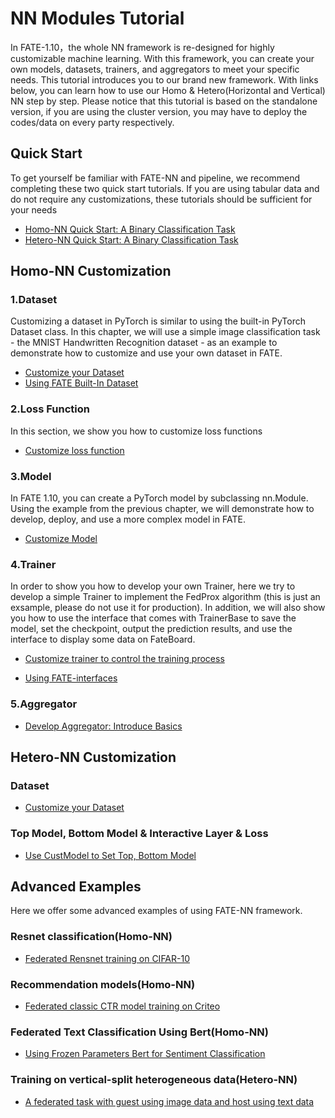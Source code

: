 # NN Modules Tutorial

In FATE-1.10，the whole NN framework is re-designed for highly customizable machine learning. 
With this framework, you can create your own models, datasets, trainers, and aggregators to meet your specific needs. 
This tutorial introduces you to our brand new framework. With links below, you can learn how to use our Homo & Hetero(Horizontal and Vertical) NN step by step. Please notice that this tutorial is based on the standalone version, if you are using the cluster version, you may have to deploy the codes/data 
on every party respectively.

## Quick Start

To get yourself be familiar with FATE-NN and pipeline, we recommend completing these two quick start tutorials. If you are using tabular data and do not require any customizations, these tutorials should be sufficient for your needs

- [Homo-NN Quick Start: A Binary Classification Task](Homo-NN-Quick-Start.ipynb)
- [Hetero-NN Quick Start: A Binary Classification Task](Hetero-NN-Quick-Start.ipynb)

## Homo-NN Customization
  
### 1.Dataset 

Customizing a dataset in PyTorch is similar to using the built-in PyTorch Dataset class. In this chapter, we will use a simple image classification task - the MNIST Handwritten Recognition dataset - as an example to demonstrate how to customize and use your own dataset in FATE.

- [Customize your Dataset](Homo-NN-Customize-your-Dataset.ipynb)
- [Using FATE Built-In Dataset](Introduce-Built-In-Dataset.ipynb)


### 2.Loss Function

In this section, we show you how to customize loss functions

- [Customize loss function](Homo-NN-Customize-Loss.ipynb)
  
### 3.Model

In FATE 1.10, you can create a PyTorch model by subclassing nn.Module. Using the example from the previous chapter, we will demonstrate how to develop, deploy, and use a more complex model in FATE.

- [Customize Model](Homo-NN-Customize-Model.ipynb)


### 4.Trainer

In order to show you how to develop your own Trainer, here we try to develop a simple Trainer to implement the FedProx algorithm (this is just an exsample, please do not use it for production). In addition, we will also show you how to use the interface that comes with TrainerBase to save the model, set the checkpoint, output the prediction results, and use the interface to display some data on FateBoard.

- [Customize trainer to control the training process](Homo-NN-Customize-Trainer.ipynb)

- [Using FATE-interfaces](Homo-NN-Trainer-Interfaces.ipynb)


### 5.Aggregator

- [Develop Aggregator: Introduce Basics](Homo-NN-aggregator.ipynb)


## Hetero-NN Customization

### Dataset

- [Customize your Dataset](Hetero-NN-Customize-Dataset.ipynb)

### Top Model, Bottom Model & Interactive Layer & Loss

- [Use CustModel to Set Top, Bottom Model](Hetero-NN-Customize-Model.ipynb)


## Advanced Examples

Here we offer some advanced examples of using FATE-NN framework.

### Resnet classification(Homo-NN)

- [Federated Rensnet training on CIFAR-10](Resnet-example.ipynb)

### Recommendation models(Homo-NN)

- [Federated classic CTR model training on Criteo](CTR-example.ipynb)

### Federated Text Classification Using Bert(Homo-NN)

- [Using Frozen Parameters Bert for Sentiment Classification](Bert-example.ipynb)

### Training on vertical-split heterogeneous data(Hetero-NN)

- [A federated task with guest using image data and host using text data](Hetero-NN-Mix-Task.ipynb)
